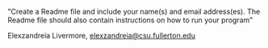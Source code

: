 "Create a Readme file and include your name(s) and email address(es). The Readme file
should also contain instructions on how to run your program"

Elexzandreia Livermore, elexzandreia@csu.fullerton.edu
